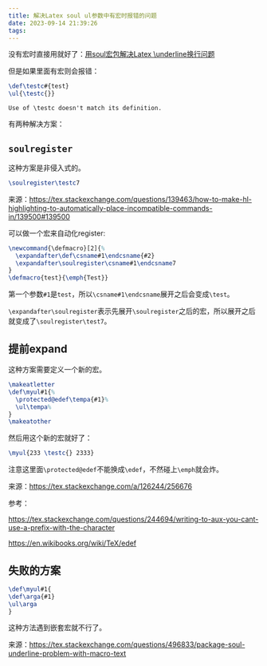 ```yaml
---
title: 解决Latex soul ul参数中有宏时报错的问题
date: 2023-09-14 21:39:26
tags:
---
```


没有宏时直接用就好了：[用soul宏包解决Latex \underline换行问题](https://blog.csdn.net/weixin_44465434/article/details/126912203)

但是如果里面有宏则会报错：

```tex
\def\testc#{test}
\ul{\testc{}}
```

```text
Use of \testc doesn't match its definition.
```

有两种解决方案：

## `soulregister`

这种方案是非侵入式的。

```tex
\soulregister\testc7
```

来源：<https://tex.stackexchange.com/questions/139463/how-to-make-hl-highlighting-to-automatically-place-incompatible-commands-in/139500#139500>

可以做一个宏来自动化register:

```tex
\newcommand{\defmacro}[2]{%
  \expandafter\def\csname#1\endcsname{#2}
  \expandafter\soulregister\csname#1\endcsname7
}
\defmacro{test}{\emph{Test}}
```

第一个参数`#1`是`test`，所以`\csname#1\endcsname`展开之后会变成`\test`。

`\expandafter\soulregister`表示先展开`\soulregister`之后的宏，所以展开之后就变成了`\soulregister\test7`。

## 提前expand

这种方案需要定义一个新的宏。

```tex
\makeatletter
\def\myul#1{%
  \protected@edef\tempa{#1}%
  \ul\tempa%
}
\makeatother
```

然后用这个新的宏就好了：

```tex
\myul{233 \testc{} 2333}
```

注意这里面`\protected@edef`不能换成`\edef`，不然碰上`\emph`就会炸。

来源：<https://tex.stackexchange.com/a/126244/256676>

参考：

<https://tex.stackexchange.com/questions/244694/writing-to-aux-you-cant-use-a-prefix-with-the-character>

<https://en.wikibooks.org/wiki/TeX/edef>

## 失败的方案

```tex
\def\myul#1{
\def\arga{#1}
\ul\arga
}
```

这种方法遇到嵌套宏就不行了。

来源：<https://tex.stackexchange.com/questions/496833/package-soul-underline-problem-with-macro-text>

